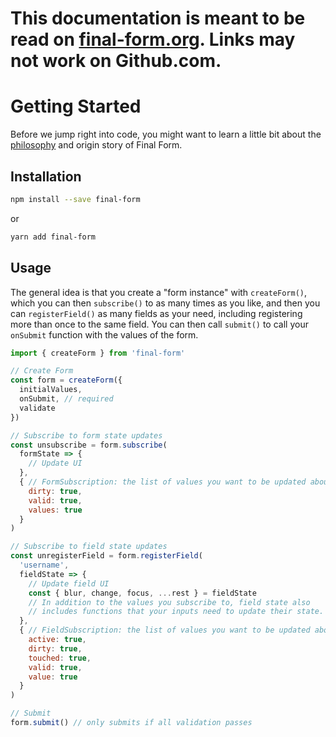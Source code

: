 # This documentation is meant to be read on [final-form.org](https://final-form.org/docs/final-form/getting-started). Links may not work on Github.com.

# Getting Started

Before we jump right into code, you might want to learn a little bit about the [philosophy](philosophy) and origin story of Final Form.

## Installation

```bash
npm install --save final-form
```

or

```bash
yarn add final-form
```

## Usage

The general idea is that you create a "form instance" with `createForm()`, which you can then `subscribe()` to as many times as you like, and then you can `registerField()` as many fields as your need, including registering more than once to the same field. You can then call `submit()` to call your `onSubmit` function with the values of the form.

```js
import { createForm } from 'final-form'

// Create Form
const form = createForm({
  initialValues,
  onSubmit, // required
  validate
})

// Subscribe to form state updates
const unsubscribe = form.subscribe(
  formState => {
    // Update UI
  },
  { // FormSubscription: the list of values you want to be updated about
    dirty: true,
    valid: true,
    values: true
  }
)

// Subscribe to field state updates
const unregisterField = form.registerField(
  'username',
  fieldState => {
    // Update field UI
    const { blur, change, focus, ...rest } = fieldState
    // In addition to the values you subscribe to, field state also
    // includes functions that your inputs need to update their state.
  },
  { // FieldSubscription: the list of values you want to be updated about
    active: true,
    dirty: true,
    touched: true,
    valid: true,
    value: true
  }
)

// Submit
form.submit() // only submits if all validation passes
```
